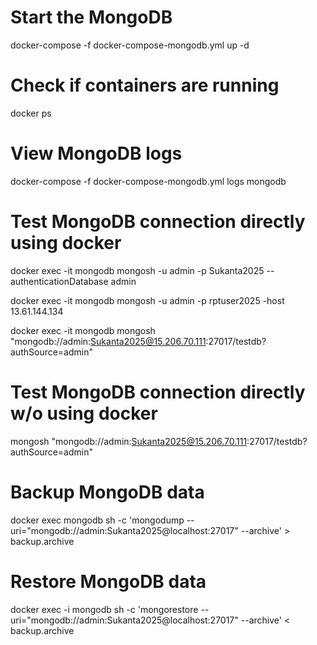 # Start the MongoDB
docker-compose -f docker-compose-mongodb.yml up -d

# Check if containers are running
docker ps

# View MongoDB logs
docker-compose -f docker-compose-mongodb.yml logs mongodb

# Test MongoDB connection directly using docker
docker exec -it mongodb mongosh -u admin -p Sukanta2025 --authenticationDatabase admin

docker exec -it mongodb mongosh -u admin -p rptuser2025 -host 13.61.144.134

docker exec -it mongodb mongosh "mongodb://admin:Sukanta2025@15.206.70.111:27017/testdb?authSource=admin"

# Test MongoDB connection directly w/o using docker
mongosh "mongodb://admin:Sukanta2025@15.206.70.111:27017/testdb?authSource=admin"

# Backup MongoDB data
docker exec mongodb sh -c 'mongodump --uri="mongodb://admin:Sukanta2025@localhost:27017" --archive' > backup.archive

# Restore MongoDB data
docker exec -i mongodb sh -c 'mongorestore --uri="mongodb://admin:Sukanta2025@localhost:27017" --archive' < backup.archive
